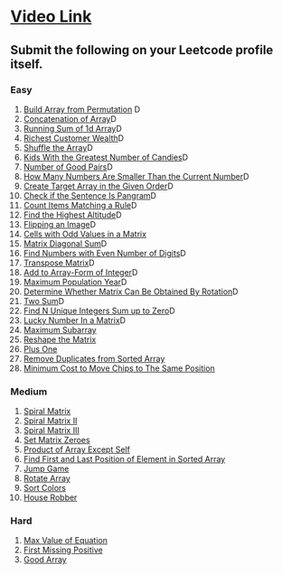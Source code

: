 # [Video Link](https://youtu.be/n60Dn0UsbEk)

## Submit the following on your Leetcode profile itself.

### Easy
1. [Build Array from Permutation](https://leetcode.com/problems/build-array-from-permutation/) D
2. [Concatenation of Array](https://leetcode.com/problems/concatenation-of-array/)D
3. [Running Sum of 1d Array](https://leetcode.com/problems/running-sum-of-1d-array/)D
4. [Richest Customer Wealth](https://leetcode.com/problems/richest-customer-wealth/)D
5. [Shuffle the Array](https://leetcode.com/problems/shuffle-the-array/)D
6. [Kids With the Greatest Number of Candies](https://leetcode.com/problems/kids-with-the-greatest-number-of-candies/)D
7. [Number of Good Pairs](https://leetcode.com/problems/number-of-good-pairs/)D
8. [How Many Numbers Are Smaller Than the Current Number](https://leetcode.com/problems/how-many-numbers-are-smaller-than-the-current-number/)D
9. [Create Target Array in the Given Order](https://leetcode.com/problems/create-target-array-in-the-given-order/)D
10. [Check if the Sentence Is Pangram](https://leetcode.com/problems/check-if-the-sentence-is-pangram/)D
11. [Count Items Matching a Rule](https://leetcode.com/problems/count-items-matching-a-rule/)D
12. [Find the Highest Altitude](https://leetcode.com/problems/find-the-highest-altitude/)D
13. [Flipping an Image](https://leetcode.com/problems/flipping-an-image/)D
14. [Cells with Odd Values in a Matrix](https://leetcode.com/problems/cells-with-odd-values-in-a-matrix/)
15. [Matrix Diagonal Sum](https://leetcode.com/problems/matrix-diagonal-sum/)D
16. [Find Numbers with Even Number of Digits](https://leetcode.com/problems/find-numbers-with-even-number-of-digits/)D
17. [Transpose Matrix](https://leetcode.com/problems/transpose-matrix/)D
18. [Add to Array-Form of Integer](https://leetcode.com/problems/add-to-array-form-of-integer/)D
19. [Maximum Population Year](https://leetcode.com/problems/maximum-population-year/)D
20. [Determine Whether Matrix Can Be Obtained By Rotation](https://leetcode.com/problems/determine-whether-matrix-can-be-obtained-by-rotation/)D
21. [Two Sum](https://leetcode.com/problems/two-sum/)D
22. [Find N Unique Integers Sum up to Zero](https://leetcode.com/problems/find-n-unique-integers-sum-up-to-zero/)D
23. [Lucky Number In a Matrix](https://leetcode.com/problems/lucky-numbers-in-a-matrix/)D
24. [Maximum Subarray](https://leetcode.com/problems/maximum-subarray/)
25. [Reshape the Matrix](https://leetcode.com/problems/reshape-the-matrix/)
26. [Plus One](https://leetcode.com/problems/plus-one/)
27. [Remove Duplicates from Sorted Array](https://leetcode.com/problems/remove-duplicates-from-sorted-array/)
28. [Minimum Cost to Move Chips to The Same Position](https://leetcode.com/problems/minimum-cost-to-move-chips-to-the-same-position/)

### Medium
1. [Spiral Matrix](https://leetcode.com/problems/spiral-matrix/)
2. [Spiral Matrix II](https://leetcode.com/problems/spiral-matrix-ii/)
3. [Spiral Matrix III](https://leetcode.com/problems/spiral-matrix-iii/)
4. [Set Matrix Zeroes](https://leetcode.com/problems/set-matrix-zeroes/)
5. [Product of Array Except Self](https://leetcode.com/problems/product-of-array-except-self/)
6. [Find First and Last Position of Element in Sorted Array](https://leetcode.com/problems/find-first-and-last-position-of-element-in-sorted-array/)
7. [Jump Game](https://leetcode.com/problems/jump-game/)
8. [Rotate Array](https://leetcode.com/problems/rotate-array/)
9. [Sort Colors](https://leetcode.com/problems/sort-colors/)
10. [House Robber](https://leetcode.com/problems/house-robber/)

### Hard
1. [Max Value of Equation](https://leetcode.com/problems/max-value-of-equation/)
2. [First Missing Positive](https://leetcode.com/problems/first-missing-positive/)
3. [Good Array](https://leetcode.com/problems/check-if-it-is-a-good-array/)
